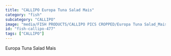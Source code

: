 ```yaml
---
title: "CALLIPO Europa Tuna Salad Mais"
category: "fish"
subcategory: "CALLIPO"
image: "media/FISH PRODUCTS/CALLIPO PICS CROPPED/Europa Tuna Salad_Mais.jpg"
id: "fish-callipo-477"
tags: ["CALLIPO"]
---
```


Europa Tuna Salad Mais
